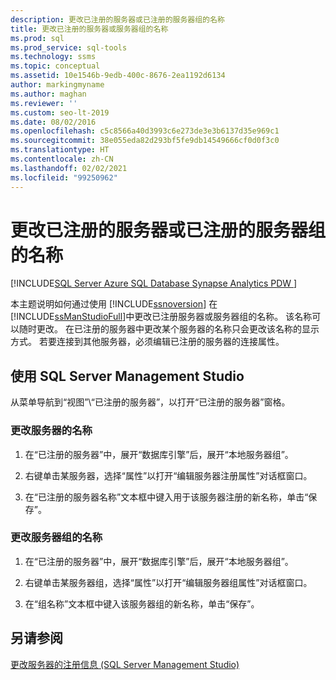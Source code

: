 ```yaml
---
description: 更改已注册的服务器或已注册的服务器组的名称
title: 更改已注册的服务器或服务器组的名称
ms.prod: sql
ms.prod_service: sql-tools
ms.technology: ssms
ms.topic: conceptual
ms.assetid: 10e1546b-9edb-400c-8676-2ea1192d6134
author: markingmyname
ms.author: maghan
ms.reviewer: ''
ms.custom: seo-lt-2019
ms.date: 08/02/2016
ms.openlocfilehash: c5c8566a40d3993c6e273de3e3b6137d35e969c1
ms.sourcegitcommit: 38e055eda82d293bf5fe9db14549666cf0d0f3c0
ms.translationtype: HT
ms.contentlocale: zh-CN
ms.lasthandoff: 02/02/2021
ms.locfileid: "99250962"
---
```

# <a name="change-the-name-of-registered-server-or-registered-server-group"></a>更改已注册的服务器或已注册的服务器组的名称

[!INCLUDE[SQL Server Azure SQL Database Synapse Analytics PDW ](../../includes/applies-to-version/sql-asdb-asdbmi-asa-pdw.md)]

本主题说明如何通过使用 [!INCLUDE[ssnoversion](../../includes/ssnoversion-md.md)] 在 [!INCLUDE[ssManStudioFull](../../includes/ssmanstudiofull-md.md)]中更改已注册服务器或服务器组的名称。 该名称可以随时更改。 在已注册的服务器中更改某个服务器的名称只会更改该名称的显示方式。 若要连接到其他服务器，必须编辑已注册的服务器的连接属性。  
  
## <a name="using-sql-server-management-studio"></a><a name="SSMSProcedure"></a> 使用 SQL Server Management Studio

从菜单导航到“视图”\\“已注册的服务器”，以打开“已注册的服务器”窗格。

### <a name="to-change-the-name-of-a-server"></a>更改服务器的名称

1. 在“已注册的服务器”中，展开“数据库引擎”后，展开“本地服务器组”。  

2. 右键单击某服务器，选择“属性”以打开“编辑服务器注册属性”对话框窗口。

3. 在“已注册的服务器名称”文本框中键入用于该服务器注册的新名称，单击“保存”。  

### <a name="to-change-the-name-of-a-server-group"></a>更改服务器组的名称  

1. 在“已注册的服务器”中，展开“数据库引擎”后，展开“本地服务器组”。  

2. 右键单击某服务器组，选择“属性”以打开“编辑服务器组属性”对话框窗口。 

3. 在“组名称”文本框中键入该服务器组的新名称，单击“保存”。  

## <a name="see-also"></a>另请参阅

[更改服务器的注册信息 (SQL Server Management Studio)](./change-a-server-s-registration-sql-server-management-studio.md)